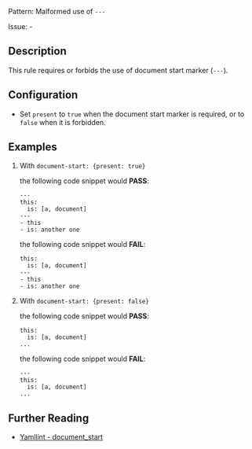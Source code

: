 Pattern: Malformed use of `---`

Issue: -

## Description

This rule requires or forbids the use of document start marker (`---`).

## Configuration

-   Set `present` to `true` when the document start marker is required, or to `false` when it is forbidden.

## Examples

1.  With `document-start: {present: true}`

    the following code snippet would **PASS**:

        ---
        this:
          is: [a, document]
        ---
        - this
        - is: another one

    the following code snippet would **FAIL**:

        this:
          is: [a, document]
        ---
        - this
        - is: another one

2.  With `document-start: {present: false}`

    the following code snippet would **PASS**:

        this:
          is: [a, document]
        ...

    the following code snippet would **FAIL**:

        ---
        this:
          is: [a, document]
        ...

## Further Reading

* [Yamllint - document_start](https://yamllint.readthedocs.io/en/stable/rules.html#module-yamllint.rules.document_start)